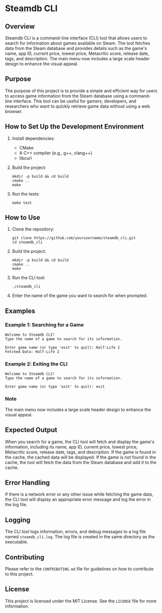 # Steamdb CLI

## Overview

Steamdb CLI is a command-line interface (CLI) tool that allows users to search for information about games available on Steam. The tool fetches data from the Steam database and provides details such as the game's name, app ID, current price, lowest price, Metacritic score, release date, tags, and description. The main menu now includes a large scale header design to enhance the visual appeal.

## Purpose

The purpose of this project is to provide a simple and efficient way for users to access game information from the Steam database using a command-line interface. This tool can be useful for gamers, developers, and researchers who want to quickly retrieve game data without using a web browser.

## How to Set Up the Development Environment

1. Install dependencies:
   - CMake
   - A C++ compiler (e.g., g++, clang++)
   - libcurl

2. Build the project:
   ```
   mkdir -p build && cd build
   cmake ..
   make
   ```

3. Run the tests:
   ```
   make test
   ```

## How to Use

1. Clone the repository:
   ```
   git clone https://github.com/yourusername/steamdb_cli.git
   cd steamdb_cli
   ```

2. Build the project:
   ```
   mkdir -p build && cd build
   cmake ..
   make
   ```

3. Run the CLI tool:
   ```
   ./steamdb_cli
   ```

4. Enter the name of the game you want to search for when prompted.

## Examples

### Example 1: Searching for a Game

```
Welcome to Steamdb CLI!
Type the name of a game to search for its information.

Enter game name (or type 'exit' to quit): Half-Life 2
Fetched Data: Half-Life 2
```

### Example 2: Exiting the CLI

```
Welcome to Steamdb CLI!
Type the name of a game to search for its information.

Enter game name (or type 'exit' to quit): exit
```

### Note

The main menu now includes a large scale header design to enhance the visual appeal.

## Expected Output

When you search for a game, the CLI tool will fetch and display the game's information, including its name, app ID, current price, lowest price, Metacritic score, release date, tags, and description. If the game is found in the cache, the cached data will be displayed. If the game is not found in the cache, the tool will fetch the data from the Steam database and add it to the cache.

## Error Handling

If there is a network error or any other issue while fetching the game data, the CLI tool will display an appropriate error message and log the error in the log file.

## Logging

The CLI tool logs information, errors, and debug messages to a log file named `steamdb_cli.log`. The log file is created in the same directory as the executable.

## Contributing

Please refer to the `CONTRIBUTING.md` file for guidelines on how to contribute to this project.

## License

This project is licensed under the MIT License. See the `LICENSE` file for more information.

